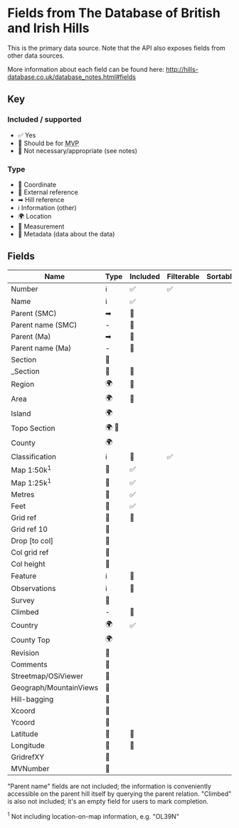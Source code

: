 # Fields from The Database of British and Irish Hills

This is the primary data source. Note that the API also exposes fields from other data sources.

More information about each field can be found here: http://hills-database.co.uk/database_notes.html#fields

## Key

### Included / supported

- ✅ Yes
- 🙏 Should be for <abbr title="Minimum Viable Product">MVP</abbr>
- 🚫 Not necessary/appropriate (see notes)

### Type

- 📌 Coordinate
- 🔗 External reference
- ➡ Hill reference
- ℹ️ Information (other)
- 🌍 Location
- 📏 Measurement
- 📝 Metadata (data about the data)

## Fields

| Name                   | Type  | Included | Filterable | Sortable |
| ---------------------- | ----- | -------- | ---------- | -------- |
| Number                 | ℹ️    | ✅       | ✅         |
| Name                   | ℹ️    | ✅       |
| Parent (SMC)           | ➡     | 🙏       |
| Parent name (SMC)      | -     | 🚫       |
| Parent (Ma)            | ➡     | 🙏       |
| Parent name (Ma)       | -     | 🚫       |
| Section                | 🔗    |          |
| \_Section              | 🔗    | 🚫       |
| Region                 | 🌍    | 🙏       |
| Area                   | 🌍    | 🙏       |
| Island                 | 🌍    |          |
| Topo Section           | 🌍 🔗 |          |
| County                 | 🌍    |          |
| Classification         | ℹ️    | 🙏       | ✅         |
| Map 1:50k<sup>1</sup>  | 🔗    | ✅       |
| Map 1:25k<sup>1</sup>  | 🔗    | ✅       |
| Metres                 | 📏    | ✅       |
| Feet                   | 📏    | ✅       |
| Grid ref               | 📌    | 🙏       |
| Grid ref 10            | 📌    |          |
| Drop [to col]          | 📏    |          |
| Col grid ref           | 📌    |          |
| Col height             | 📏    |          |
| Feature                | ℹ️    | 🙏       |
| Observations           | ℹ️    | 🙏       |
| Survey                 | 📝    |          |
| Climbed                | -     | 🚫       |
| Country                | 🌍    | ✅       |
| County Top             | 🌍    |          |
| Revision               | 📝    |          |
| Comments               | 📝    |          |
| Streetmap/OSiViewer    | 🔗    |          |
| Geograph/MountainViews | 🔗    |          |
| Hill-bagging           | 🔗    |          |
| Xcoord                 | 📌    |          |
| Ycoord                 | 📌    |          |
| Latitude               | 📌    | 🙏       |
| Longitude              | 📌    | 🙏       |
| GridrefXY              | 📌    |          |
| MVNumber               | 🔗    |          |

"Parent name" fields are not included; the information is conveniently accessible on the parent hill itself by querying the parent relation. "Climbed" is also not included; it's an empty field for users to mark completion.

<sup>1</sup> Not including location-on-map information, e.g. "OL39N"
